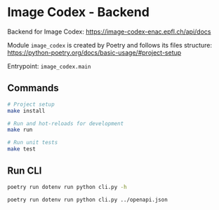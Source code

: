 # Image Codex - Backend

Backend for Image Codex: https://image-codex-enac.epfl.ch/api/docs

Module `image_codex` is created by Poetry and follows its files structure: https://python-poetry.org/docs/basic-usage/#project-setup

Entrypoint: `image_codex.main`

## Commands

```bash
# Project setup
make install

# Run and hot-reloads for development
make run

# Run unit tests
make test
```

## Run CLI

```bash
poetry run dotenv run python cli.py -h

poetry run dotenv run python cli.py ../openapi.json
```
